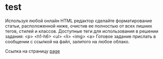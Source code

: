 # test
Используя любой онлайн HTML редактор сделайте форматирование статьи, расположенной ниже, очистив ее полностью от всех лишних тегов, стилей и классов.
Доступные теги для использования в решении задания: 	&lt;p> 	&lt;h1-h6&gt; 	&lt;ul&gt; 	&lt;li&gt;	&lt;img&gt;	&lt;a&gt;
Готовое задание прислать в сообщении с ссылкой на файл, залитого на любое облако.

Ссылка на страницу [page](https://korkhovpavel.github.io/test/)

